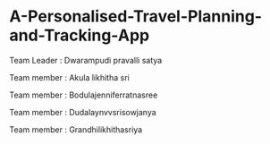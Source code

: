 # A-Personalised-Travel-Planning-and-Tracking-App

Team Leader : Dwarampudi pravalli satya

Team member : Akula likhitha sri

Team member : Bodulajenniferratnasree

Team member : Dudalaynvvsrisowjanya

Team member : Grandhilikhithasriya



